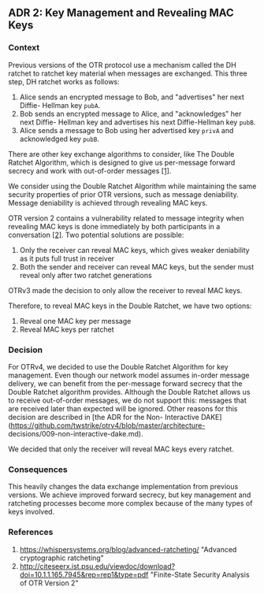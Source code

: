 ## ADR 2: Key Management and Revealing MAC Keys

### Context

Previous versions of the OTR protocol use a mechanism called the DH ratchet to
ratchet key material when messages are exchanged. This three step, DH ratchet
works as follows:

1. Alice sends an encrypted message to Bob, and "advertises" her next Diffie-
   Hellman key `pubA`.
2. Bob sends an encrypted message to Alice, and "acknowledges" her next Diffie-
   Hellman key and advertises his next Diffie-Hellman key `pubB`.
3. Alice sends a message to Bob using her advertised key `privA` and
   acknowledged key `pubB`.

There are other key exchange algorithms to consider, like The Double Ratchet
Algorithm, which is designed to give us per-message forward secrecy and work
with out-of-order messages [\[1\]](#references).

We consider using the Double Ratchet Algorithm while maintaining the same
security properties of prior OTR versions, such as message deniability.
Message deniability is achieved through revealing MAC keys.

OTR version 2 contains a vulnerability related to message integrity when
revealing MAC keys is done immediately by both participants in a conversation
[\[2\]](#references). Two potential solutions are possible:

1. Only the receiver can reveal MAC keys, which gives weaker deniability as
   it puts full trust in receiver
2. Both the sender and receiver can reveal MAC keys, but the sender must reveal only
   after two ratchet generations

OTRv3 made the decision to only allow the receiver to reveal MAC keys.

Therefore, to reveal MAC keys in the Double Ratchet, we have two options:

1. Reveal one MAC key per message
2. Reveal MAC keys per ratchet

### Decision

For OTRv4, we decided to use the Double Ratchet Algorithm for key management.
Even though our network model assumes in-order message delivery, we can benefit
from the per-message forward secrecy that the Double Ratchet algorithm provides.
Although the Double Ratchet allows us to receive out-of-order messages, we do
not support this: messages that are received later than expected will be
ignored. Other reasons for this decision are described in [the ADR for the Non-
Interactive DAKE](https://github.com/twstrike/otrv4/blob/master/architecture-
decisions/009-non-interactive-dake.md).

We decided that only the receiver will reveal MAC keys every ratchet.

### Consequences

This heavily changes the data exchange implementation from previous
versions. We achieve improved forward secrecy, but key
management and ratcheting processes become more complex because of the
many types of keys involved.

### References

1. https://whispersystems.org/blog/advanced-ratcheting/ "Advanced cryptographic ratcheting"
2. http://citeseerx.ist.psu.edu/viewdoc/download?doi=10.1.1.165.7945&rep=rep1&type=pdf "Finite-State Security Analysis of OTR Version 2"